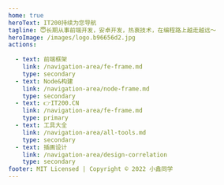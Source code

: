 ```yaml
---
home: true
heroText: IT200持续为您导航
tagline: 😇长期从事前端开发，安卓开发，热衷技术，在编程路上越走越远～
heroImage: /images/logo.b96656d2.jpg
actions:
  
  - text: 前端框架
    link: /navigation-area/fe-frame.md
    type: secondary
  - text: Node&构建
    link: /navigation-area/node-frame.md
    type: secondary
  - text: 👉IT200.CN
    link: /navigation-area/fe-frame.md
    type: primary
  - text: 工具大全
    link: /navigation-area/all-tools.md
    type: secondary
  - text: 插画设计
    link: /navigation-area/design-correlation
    type: secondary
footer: MIT Licensed | Copyright © 2022 小鑫同学
---
```

